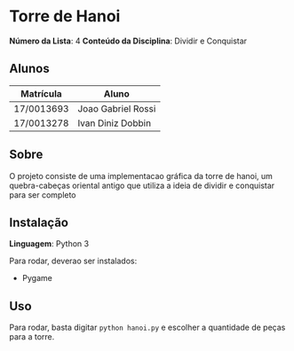 # Torre de Hanoi

**Número da Lista**: 4
**Conteúdo da Disciplina**: Dividir e Conquistar

## Alunos
|Matrícula | Aluno |
| -- | -- |
| 17/0013693 |  Joao Gabriel Rossi |
| 17/0013278  |  Ivan Diniz Dobbin |

## Sobre 
O projeto consiste de uma implementacao gráfica da torre de hanoi, um quebra-cabeças oriental antigo que utiliza a ideia de dividir e conquistar para ser completo

## Instalação 
**Linguagem**: Python 3

Para rodar, deverao ser instalados:
- Pygame

## Uso 
Para rodar, basta digitar `python hanoi.py` e escolher a quantidade de peças para a torre.

